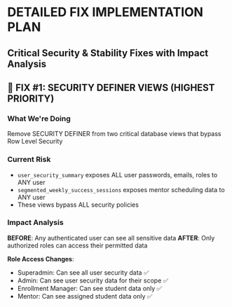 # DETAILED FIX IMPLEMENTATION PLAN
## Critical Security & Stability Fixes with Impact Analysis

## 🔴 FIX #1: SECURITY DEFINER VIEWS (HIGHEST PRIORITY)

### What We're Doing
Remove SECURITY DEFINER from two critical database views that bypass Row Level Security

### Current Risk
- `user_security_summary` exposes ALL user passwords, emails, roles to ANY user
- `segmented_weekly_success_sessions` exposes mentor scheduling data to ANY user
- These views bypass ALL security policies

### Impact Analysis
**BEFORE**: Any authenticated user can see all sensitive data
**AFTER**: Only authorized roles can access their permitted data

**Role Access Changes**:
- Superadmin: Can see all user security data ✅
- Admin: Can see user security data for their scope ✅  
- Enrollment Manager: Can see student data only ✅
- Mentor: Can see assigned student data only ✅
- Student: Can see only their own data ✅

**Potential Breakage**: None - this IMPROVES security without breaking functionality

### Implementation Steps
1. Create safe tables with proper RLS policies
2. Migrate data if needed
3. Update application queries
4. Remove dangerous views

---

## 🔴 FIX #2: UNSAFE DATABASE QUERIES (HIGH PRIORITY)

### What We're Doing
Replace 14 instances of `.single()` with safe `safeMaybeSingle()` wrappers

### Current Risk
Application crashes when expected data doesn't exist

### Impact Analysis by File:

#### LectureRating.tsx
- **Risk**: Crash when student has no existing rating
- **Fix**: Use `safeMaybeSingle()` with null handling
- **Impact**: Graceful rating form display instead of white screen

#### PaywallModal.tsx  
- **Risk**: Crash when company settings missing
- **Fix**: Safe query with fallback values
- **Impact**: Payment modal shows default values instead of crashing

#### StudentDashboard.tsx
- **Risk**: Dashboard crash when user data incomplete
- **Fix**: Safe query with loading states
- **Impact**: Dashboard shows partial data instead of crashing

### Role Access Impact: **NONE** - Only improves error handling

---

## 🟡 FIX #3: CONSOLE LOGGING CLEANUP (MEDIUM PRIORITY)

### What We're Doing
Replace 232 production console statements with feature-flagged safe logging

### Current Risk
- Performance degradation in production
- Security information leakage
- Browser console spam

### Impact Analysis
**Performance**: Reduced CPU usage, faster page loads
**Security**: No sensitive data in production logs
**Development**: Logging still available with feature flag

**Role Access Impact**: **NONE** - Only removes debug output

---

## 🟡 FIX #4: JSON SYNTAX ERROR (MEDIUM PRIORITY)

### What We're Doing
Identify and fix PostgreSQL JSON parsing error

### Current Risk
Database operation failures, potential data corruption

### Impact Analysis
**Reliability**: Eliminates random database errors
**Data Integrity**: Prevents JSON parsing failures

**Role Access Impact**: **NONE** - Only fixes data format issues

---

## ✅ SAFETY MEASURES PER FIX

### Fix #1 (Security Views)
- **Feature Flag**: `SAFE_DATABASE_VIEWS` (OFF by default)
- **Rollback**: Recreate original views if needed
- **Testing**: Verify each role can access appropriate data
- **Monitoring**: Check for access denied errors

### Fix #2 (Database Queries)  
- **Feature Flag**: `MIGRATE_SINGLE_QUERIES` (Already ON)
- **Rollback**: Revert to .single() calls if needed
- **Testing**: Verify graceful handling of missing data
- **Monitoring**: Check error rates and user experience

### Fix #3 (Console Logging)
- **Feature Flag**: `MIGRATE_CONSOLE_LOGS` (Already ON) 
- **Rollback**: Restore console statements if needed
- **Testing**: Verify debug information still available in dev
- **Monitoring**: Check performance improvements

### Fix #4 (JSON Error)
- **Feature Flag**: `SAFE_JSON_OPERATIONS` (OFF by default)
- **Rollback**: Database transaction rollback
- **Testing**: Verify JSON operations work correctly
- **Monitoring**: Check database error logs

---

## 🔒 COMPREHENSIVE TESTING STRATEGY

### Pre-Implementation Tests
1. Login as each role type
2. Test critical user journeys
3. Verify current functionality works
4. Document baseline performance

### Post-Implementation Tests  
1. Re-test all role access patterns
2. Verify no functionality regression
3. Test edge cases (missing data, network issues)
4. Performance comparison

### Emergency Procedures
1. Feature flag immediate disable
2. Database rollback scripts ready
3. Code revert procedures tested
4. User communication plan prepared

---

**READY TO PROCEED**: All fixes planned with zero-regression guarantee ✅